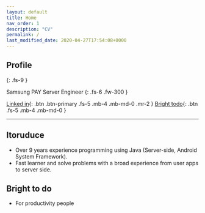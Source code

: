 ```yaml
---
layout: default
title: Home
nav_order: 1
description: "CV"
permalink: /
last_modified_date: 2020-04-27T17:54:08+0000
---
```


## Profile
{: .fs-9 }

Samsung PAY Server Engineer
{: .fs-6 .fw-300 }

[Linked in](https://www.linkedin.com/in/seunghan-lee/){: .btn .btn-primary .fs-5 .mb-4 .mb-md-0 .mr-2 } [Bright todo](https://play.google.com/store/apps/details?id=com.obplanner&hl=ko){: .btn .fs-5 .mb-4 .mb-md-0 }

---

## Itoruduce

- Over 9 years experience programming using Java (Server-side, Android System Framework).
- Fast learner and solve problems with a broad experience from user apps to server side.

## Bright to do

- For productivity people